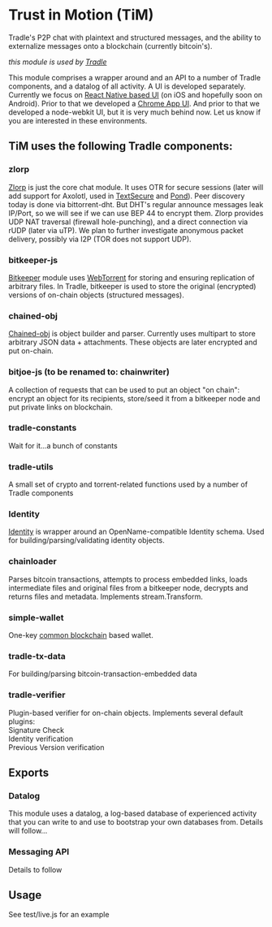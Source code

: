 # Trust in Motion (TiM)

Tradle's P2P chat with plaintext and structured messages, and the ability to externalize messages onto a blockchain (currently bitcoin's).

_this module is used by [Tradle](https://github.com/tradle/about/wiki)_

This module comprises a wrapper around and an API to a number of Tradle components, and a datalog of all activity.  A UI is developed separately. Currently we focus on [React Native based UI](https://github.com/pgmemk/TiM) (on iOS and hopefully soon on Android). Prior to that we developed a [Chrome App UI](https://github.com/tradle/chromeapp). And prior to that we developed a node-webkit UI, but it is very much behind now. Let us know if you are interested in these environments.

## TiM uses the following Tradle components:

### zlorp

[Zlorp](https://github.com/tradle/zlorp) is just the core chat module. It uses OTR for secure sessions (later will add support for Axolotl, used in [TextSecure](https://github.com/WhisperSystems/TextSecure/) and [Pond](https://pond.imperialviolet.org/)). Peer discovery today is done via bittorrent-dht. But DHT's regular announce messages leak IP/Port, so we will see if we can use BEP 44 to encrypt them. Zlorp provides UDP NAT traversal (firewall hole-punching), and a direct connection via rUDP (later via uTP). We plan to further investigate anonymous packet delivery, possibly via I2P (TOR does not support UDP).

### bitkeeper-js

[Bitkeeper](https://github.com/tradle/bitkeeper-js) module uses [WebTorrent](https://github.com/feross/webtorrent) for storing and ensuring replication of arbitrary files. In Tradle, bitkeeper is used to store the original (encrypted) versions of on-chain objects (structured messages).

### chained-obj

[Chained-obj](https://github.com/tradle/chained-obj) is object builder and parser. Currently uses multipart to store arbitrary JSON data + attachments. These objects are later encrypted and put on-chain.

### bitjoe-js (to be renamed to: chainwriter)

A collection of requests that can be used to put an object "on chain": encrypt an object for its recipients, store/seed it from a bitkeeper node and put private links on blockchain.

### tradle-constants

Wait for it...a bunch of constants

### tradle-utils

A small set of crypto and torrent-related functions used by a number of Tradle components

### Identity

[Identity](https://github.com/tradle/identity) is wrapper around an OpenName-compatible Identity schema. Used for building/parsing/validating identity objects.

### chainloader

Parses bitcoin transactions, attempts to process embedded links, loads intermediate files and original files from a bitkeeper node, decrypts and returns files and metadata. Implements stream.Transform.

### simple-wallet

One-key [common blockchain](https://github.com/common-blockchain/common-blockchain) based wallet.

### tradle-tx-data

For building/parsing bitcoin-transaction-embedded data

### tradle-verifier

Plugin-based verifier for on-chain objects. Implements several default plugins:  
    Signature Check  
    Identity verification  
    Previous Version verification  

## Exports

### Datalog

This module uses a datalog, a log-based database of experienced activity that you can write to and use to bootstrap your own databases from. Details will follow...

### Messaging API

Details to follow

## Usage

See test/live.js for an example
